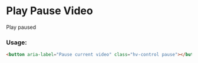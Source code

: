 # Play Pause Video

Play paused

### Usage:

 ```html
 <button aria-label="Pause current video" class="hv-control pause"></button>
 ```